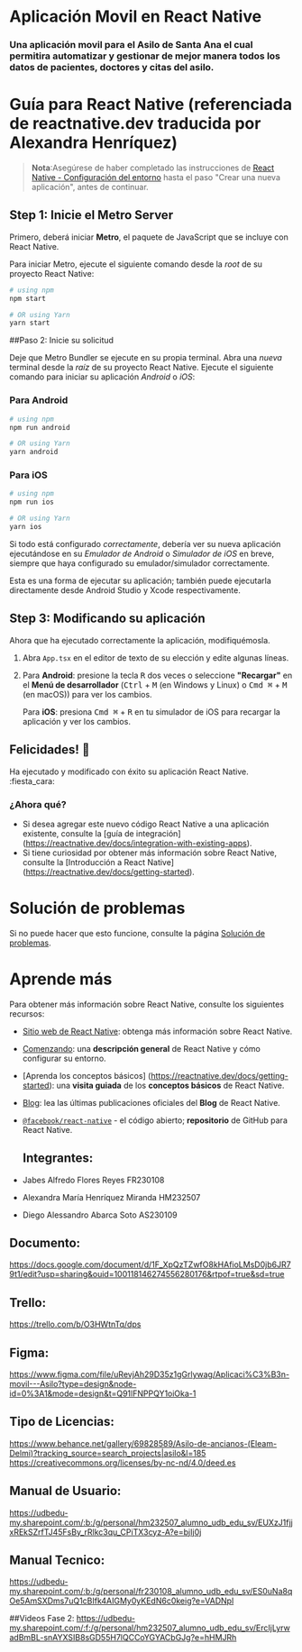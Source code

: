# Aplicación Movil en React Native
### Una aplicación movil para el Asilo de Santa Ana el cual permitira automatizar y gestionar de mejor manera todos los datos de pacientes, doctores y citas del asilo.

# Guía para React Native (referenciada de reactnative.dev traducida por Alexandra Henríquez)

>**Nota**:Asegúrese de haber completado las instrucciones de [React Native - Configuración del entorno](https://reactnative.dev/docs/environment-setup) hasta el paso "Crear una nueva aplicación", antes de continuar.

## Step 1: Inicie el Metro Server

Primero, deberá iniciar **Metro**, el paquete de JavaScript que se incluye con React Native.

Para iniciar Metro, ejecute el siguiente comando desde la _root_ de su proyecto React Native:

```bash
# using npm
npm start

# OR using Yarn
yarn start
```

##Paso 2: Inicie su solicitud

Deje que Metro Bundler se ejecute en su propia terminal. Abra una _nueva_ terminal desde la _raíz_ de su proyecto React Native. Ejecute el siguiente comando para iniciar su aplicación _Android_ o _iOS_:

### Para Android

```bash
# using npm
npm run android

# OR using Yarn
yarn android
```

### Para iOS

```bash
# using npm
npm run ios

# OR using Yarn
yarn ios
```

Si todo está configurado _correctamente_, debería ver su nueva aplicación ejecutándose en su _Emulador de Android_ o _Simulador de iOS_ en breve, siempre que haya configurado su emulador/simulador correctamente.

Esta es una forma de ejecutar su aplicación; también puede ejecutarla directamente desde Android Studio y Xcode respectivamente.

## Step 3: Modificando su aplicación

Ahora que ha ejecutado correctamente la aplicación, modifiquémosla.

1. Abra `App.tsx` en el editor de texto de su elección y edite algunas líneas.
2. Para **Android**: presione la tecla <kbd>R</kbd> dos veces o seleccione **"Recargar"** en el **Menú de desarrollador** (<kbd>Ctrl</kbd> + <kbd >M</kbd> (en Windows y Linux) o <kbd>Cmd ⌘</kbd> + <kbd>M</kbd> (en macOS)) para ver los cambios.

   Para **iOS**: presiona <kbd>Cmd ⌘</kbd> + <kbd>R</kbd> en tu simulador de iOS para recargar la aplicación y ver los cambios.

## Felicidades! :tada:

Ha ejecutado y modificado con éxito su aplicación React Native. :fiesta_cara:

### ¿Ahora qué?

- Si desea agregar este nuevo código React Native a una aplicación existente, consulte la [guía de integración] (https://reactnative.dev/docs/integration-with-existing-apps).
- Si tiene curiosidad por obtener más información sobre React Native, consulte la [Introducción a React Native] (https://reactnative.dev/docs/getting-started).

# Solución de problemas

Si no puede hacer que esto funcione, consulte la página [Solución de problemas](https://reactnative.dev/docs/troubleshooting).

# Aprende más

Para obtener más información sobre React Native, consulte los siguientes recursos:

- [Sitio web de React Native](https://reactnative.dev): obtenga más información sobre React Native.
- [Comenzando](https://reactnative.dev/docs/environment-setup): una **descripción general** de React Native y cómo configurar su entorno.
- [Aprenda los conceptos básicos] (https://reactnative.dev/docs/getting-started): una **visita guiada** de los **conceptos básicos** de React Native.
- [Blog](https://reactnative.dev/blog): lea las últimas publicaciones oficiales del **Blog** de React Native.
- [`@facebook/react-native`](https://github.com/facebook/react-native) - el código abierto; **repositorio** de GitHub para React Native.

  ## Integrantes:
- Jabes Alfredo Flores Reyes FR230108
- Alexandra María Henríquez Miranda HM232507
- Diego Alessandro Abarca Soto AS230109

## Documento:
https://docs.google.com/document/d/1F_XpQzTZwfO8kHAfioLMsD0jb6JR79t1/edit?usp=sharing&ouid=100118146274556280176&rtpof=true&sd=true

## Trello:
https://trello.com/b/O3HWtnTq/dps

## Figma:
https://www.figma.com/file/uRevjAh29D35z1gGrlywag/Aplicaci%C3%B3n-movil---Asilo?type=design&node-id=0%3A1&mode=design&t=Q91lFNPPQY1oiOka-1

## Tipo de Licencias:
https://www.behance.net/gallery/69828589/Asilo-de-ancianos-(Eleam-Delmi)?tracking_source=search_projects|asilo&l=185 https://creativecommons.org/licenses/by-nc-nd/4.0/deed.es

## Manual de Usuario:
https://udbedu-my.sharepoint.com/:b:/g/personal/hm232507_alumno_udb_edu_sv/EUXzJ1fjjxREkSZrfTJ45FsBy_rRlkc3qu_CPiTX3cyz-A?e=bjIj0j

## Manual Tecnico:
https://udbedu-my.sharepoint.com/:b:/g/personal/fr230108_alumno_udb_edu_sv/ES0uNa8qOe5AmSXDms7uQ1cBIfk4AIGMy0yKEdN6c0keig?e=VADNpl

##Videos Fase 2:
https://udbedu-my.sharepoint.com/:f:/g/personal/hm232507_alumno_udb_edu_sv/ErcIjLyrwadBmBL-snAYXSIB8sGD55H7lQCCoYGYACbGJg?e=hHMJRh
